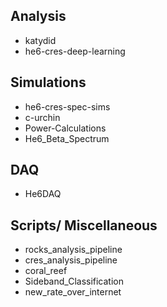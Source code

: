 ## Analysis

- katydid
- he6-cres-deep-learning

## Simulations
- he6-cres-spec-sims
- c-urchin
- Power-Calculations
- He6_Beta_Spectrum


## DAQ
- He6DAQ

## Scripts/ Miscellaneous
- rocks_analysis_pipeline
- cres_analysis_pipeline
- coral_reef
- Sideband_Classification
- new_rate_over_internet
